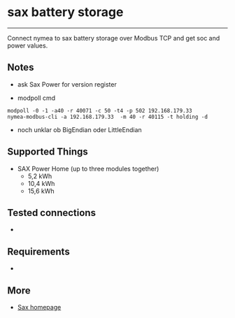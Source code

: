 # sax battery storage
--------------------------------

Connect nymea to sax battery storage over Modbus TCP and get soc and power values.


## Notes
        
* ask Sax Power for version register

* modpoll cmd
```
modpoll -0 -1 -a40 -r 40071 -c 50 -t4 -p 502 192.168.179.33
nymea-modbus-cli -a 192.168.179.33  -m 40 -r 40115 -t holding -d
```

* noch unklar ob BigEndian oder LittleEndian


## Supported Things

* SAX Power Home (up to three modules together)
    * 5,2 kWh
    * 10,4 kWh
    * 15,6 kWh

## Tested connections

* 

## Requirements

* 

## More
* [Sax homepage](https://sax-power.net/produkte/sax-power-home/)
